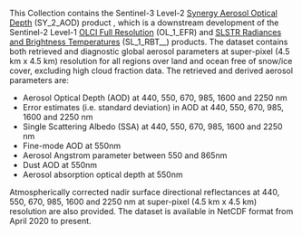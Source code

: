 This Collection contains the Sentinel-3 Level-2 [Synergy Aerosol Optical Depth](https://sentinels.copernicus.eu/web/sentinel/level-2-aod) (SY_2_AOD) product , which is a downstream development of the Sentinel-2 Level-1 [OLCI Full Resolution](https://sentinels.copernicus.eu/web/sentinel/user-guides/sentinel-3-olci/data-formats/level-1) (OL_1_EFR) and [SLSTR Radiances and Brightness Temperatures](https://sentinels.copernicus.eu/web/sentinel/user-guides/Sentinel-3-slstr/data-formats/level-1) (SL_1_RBT__) products. The dataset contains both retrieved and diagnostic global aerosol parameters at super-pixel (4.5 km x 4.5 km) resolution for all regions over land and ocean free of snow/ice cover, excluding high cloud fraction data. The retrieved and derived aerosol parameters are:

- Aerosol Optical Depth (AOD) at 440, 550, 670, 985, 1600 and 2250 nm
- Error estimates (i.e. standard deviation) in AOD at 440, 550, 670, 985, 1600 and 2250 nm
- Single Scattering Albedo (SSA) at 440, 550, 670, 985, 1600 and 2250 nm
- Fine-mode AOD at 550nm
- Aerosol Angstrom parameter between 550 and 865nm
- Dust AOD at 550nm
- Aerosol absorption optical depth at 550nm

Atmospherically corrected nadir surface directional reflectances at 440, 550, 670, 985, 1600 and 2250 nm at super-pixel (4.5 km x 4.5 km) resolution are also provided. The dataset is available in NetCDF format from April 2020 to present.
